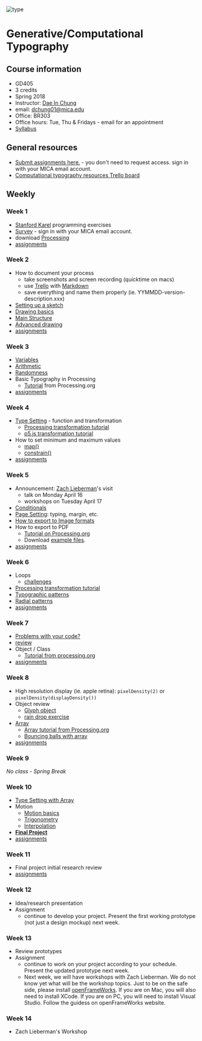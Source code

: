 ![type](images/type-anim.gif)

# Generative/Computational Typography

## Course information
- GD405
- 3 credits
- Spring 2018
- Instructor: [Dae In Chung](http://paperdove.com)
- email: [dchung01@mica.edu](mailto:dchung01@mica.edu)
- Office: BR303
- Office hours: Tue, Thu & Fridays - email for an appointment
- [Syllabus](files/MICA-18SP-GenType-Syllabus.pdf)

## General resources
- [Submit assignments here.](https://drive.google.com/drive/folders/11t0H6FQ7-p-8r-f7UgTzNdKfTzrla2VR?usp=sharing) - you don't need to request access. sign in with your MICA email account.
- [Computational typography resources Trello board](https://trello.com/b/1P0cgPsv/computational-typography-resources)

## Weekly

### Week 1
- [Stanford Karel](http://stanford.edu/%7Ecpiech/karel/learn.html) programming exercises
- [Survey](https://goo.gl/forms/RP3SSk7o9McPhvr53) - sign in with your MICA email account.
- download [Processing](http://processing.org)
- [assignments](lectures/w1-assignments.md)

### Week 2
- How to document your process
  - take screenshots and screen recording (quicktime on macs)
  - use [Trello](http://trello.com) with [Markdown](http://help.trello.com/article/821-using-markdown-in-trello)
  - save everything and name them properly (ie. YYMMDD-version-description.xxx)
- [Setting up a sketch](lectures/w2-setting-up-sketch.md)
- [Drawing basics](lectures/w2-drawing-basics.md) 
- [Main Structure](lectures/w2-main-structure.md)
- [Advanced drawing](lectures/w2-drawing-advanced.md)
- [assignments](lectures/w2-assignments.md)

### Week 3
- [Variables](lectures/w3-variables.md)
- [Arithmetic](lectures/w3-arithmetic.md)
- [Randomness](lectures/w3-randomness.md)
- Basic Typography in Processing
  - [Tutorial](https://processing.org/tutorials/typography/) from Processing.org
- [assignments](lectures/w3-assignments.md)

### Week 4
- [Type Setting](lectures/w3-type-setting.md) - function and transformation
  - [Processing transformation tutorial](https://processing.org/tutorials/transform2d/)
  - [p5.js transformation tutorial](https://creative-coding.decontextualize.com/transformations-and-functions/)
- How to set minimum and maximum values
  - [map()](https://processing.org/reference/map_.html)
  - [constrain()](https://processing.org/reference/constrain_.html)
- [assignments](lectures/w4-assignments.md)

### Week 5
- Announcement: [Zach Lieberman](https://www.instagram.com/zach.lieberman/)'s visit
  - talk on Monday April 16
  - workshops on Tuesday April 17
- [Conditionals](lectures/w5-conditionals.md)
- [Page Setting](lectures/w5-page-setting.md): typing, margin, etc.
- [How to export to Image formats](lectures/w5-image-export.md)
- How to export to PDF
  - [Tutorial on Processing.org](https://processing.org/reference/libraries/pdf/index.html)
  - Download [example files](files/pdf-saving-in-processing.zip).
- [assignments](lectures/w5-assignments.md)

### Week 6
- Loops
  - [challenges](lectures/w6-loop-challenge.md)
- [Processing transformation tutorial](https://processing.org/tutorials/transform2d/)
- [Typographic patterns](lectures/w6-type-patterns.md)
- [Radial patterns](lectures/w6-radial-patterns.md)
- [assignments](lectures/w6-assignments.md)

### Week 7
- [Problems with your code?](lectures/w7-problem-solving-tips.md)
- [review](lectures/w7-review.md)
- Object / Class
  - [Tutorial from processing.org](https://processing.org/tutorials/objects/)
- [assignments](lectures/w7-assignments.md)

### Week 8
- High resolution display (ie. apple retina): `pixelDensity(2)` or `pixelDensity(displayDensity())`
- Object review
  - [Glyph object](lectures/w8-object-glyph.md)
  - [rain drop exercise](lectures/w8-object-raindrop.md)
- [Array](lectures/w8-array.md)
  - [Array tutorial from Processing.org](https://processing.org/tutorials/arrays/)
  - [Bouncing balls with array](lectures/w8-array-bouncing-ball.md)
- [assignments](lectures/w8-assignments.md)

### Week 9
*No class - Spring Break*

### Week 10
- [Type Setting with Array](lectures/w10-array-type-setting.md)
- Motion
  - [Motion basics](lectures/w10-motion.md)
  - [Trigonometry](lectures/w10-trigonometry.md)
  - [Interpolation](lectures/w10-interpolation.md)
- **[Final Project](lectures/proj-final.md)** 
- [assignments](lectures/w10-assignments.md)

### Week 11
- Final project initial research review
- [assignments](lectures/w11-assignments.md)


### Week 12
- Idea/research presentation
- Assignment
  - continue to develop your project. Present the first working prototype (not just a design mockup) next week. 
  
### Week 13
- Review prototypes
- Assignment
  - continue to work on your project according to your schedule. Present the updated prototype next week.
  - Next week, we will have workshops with Zach Lieberman. We do not know yet what will be the workshop topics. Just to be on the safe side, please install [openFrameWorks](http://openframeworks.cc). If you are on Mac, you will also need to install XCode. If you are on PC, you will need to install Visual Studio. Follow the guidess on openFrameWorks website.

### Week 14
- Zach Lieberman's Workshop

<!--
- [animation transition example](http://codepen.io/cdaein/pen/gWadZG)

-->
